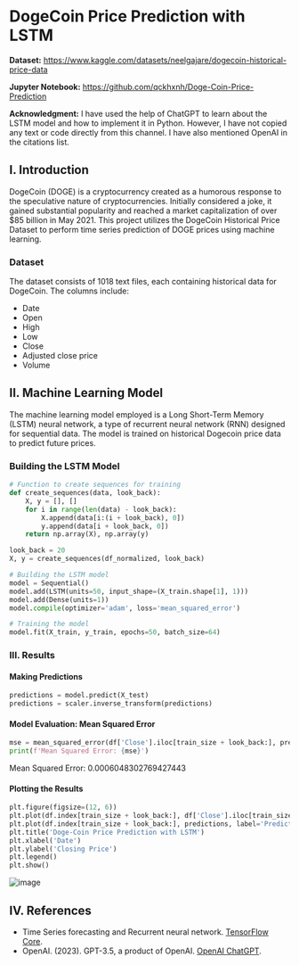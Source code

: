# DogeCoin Price Prediction with LSTM

**Dataset:** https://www.kaggle.com/datasets/neelgajare/dogecoin-historical-price-data


**Jupyter Notebook:** https://github.com/qckhxnh/Doge-Coin-Price-Prediction


**Acknowledgment:** I have used the help of ChatGPT to learn about the LSTM model and how to implement it in Python. However, I have not copied any text or code directly from this channel. I have also mentioned OpenAI in the citations list.


## I. Introduction

DogeCoin (DOGE) is a cryptocurrency created as a humorous response to the speculative nature of cryptocurrencies. Initially considered a joke, it gained substantial popularity and reached a market capitalization of over $85 billion in May 2021. This project utilizes the DogeCoin Historical Price Dataset to perform time series prediction of DOGE prices using machine learning.

### Dataset

The dataset consists of 1018 text files, each containing historical data for DogeCoin. The columns include:

- Date
- Open
- High
- Low
- Close
- Adjusted close price
- Volume

## II. Machine Learning Model

The machine learning model employed is a Long Short-Term Memory (LSTM) neural network, a type of recurrent neural network (RNN) designed for sequential data. The model is trained on historical Dogecoin price data to predict future prices.

### Building the LSTM Model

```python
# Function to create sequences for training
def create_sequences(data, look_back):
    X, y = [], []
    for i in range(len(data) - look_back):
        X.append(data[i:(i + look_back), 0])
        y.append(data[i + look_back, 0])
    return np.array(X), np.array(y)

look_back = 20
X, y = create_sequences(df_normalized, look_back)

# Building the LSTM model
model = Sequential()
model.add(LSTM(units=50, input_shape=(X_train.shape[1], 1)))
model.add(Dense(units=1))
model.compile(optimizer='adam', loss='mean_squared_error')

# Training the model
model.fit(X_train, y_train, epochs=50, batch_size=64)
```

### III. Results

#### Making Predictions

```python
predictions = model.predict(X_test)
predictions = scaler.inverse_transform(predictions)
```

#### Model Evaluation: Mean Squared Error

```python
mse = mean_squared_error(df['Close'].iloc[train_size + look_back:], predictions)
print(f'Mean Squared Error: {mse}')
```

Mean Squared Error: 0.0006048302769427443

#### Plotting the Results

```python
plt.figure(figsize=(12, 6))
plt.plot(df.index[train_size + look_back:], df['Close'].iloc[train_size + look_back:], label='Actual Price')
plt.plot(df.index[train_size + look_back:], predictions, label='Predicted Price', color='red')
plt.title('Doge-Coin Price Prediction with LSTM')
plt.xlabel('Date')
plt.ylabel('Closing Price')
plt.legend()
plt.show()
```

![image](https://github.com/qckhxnh/Doge-Coin-Price-Prediction/assets/117861644/4e552174-aaf9-4bfc-9c41-0efeaa0c8ccd)

## IV. References

- Time Series forecasting and Recurrent neural network. [TensorFlow Core](https://www.tensorflow.org/tutorials/structured_data/time_series#recurrent_neural_network).
- OpenAI. (2023). GPT-3.5, a product of OpenAI. [OpenAI ChatGPT](https://chat.openai.com).
